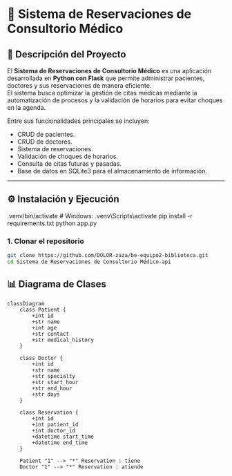 # 🏥 Sistema de Reservaciones de Consultorio Médico

## 📌 Descripción del Proyecto
El **Sistema de Reservaciones de Consultorio Médico** es una aplicación desarrollada en **Python con Flask** que permite administrar pacientes, doctores y sus reservaciones de manera eficiente.  
El sistema busca optimizar la gestión de citas médicas mediante la automatización de procesos y la validación de horarios para evitar choques en la agenda.  

Entre sus funcionalidades principales se incluyen:
- CRUD de pacientes.  
- CRUD de doctores.  
- Sistema de reservaciones.  
- Validación de choques de horarios.  
- Consulta de citas futuras y pasadas.  
- Base de datos en SQLite3 para el almacenamiento de información.  

---

## ⚙️ Instalación y Ejecución
.venv/bin/activate  # Windows: .venv\Scripts\activate
pip install -r requirements.txt
python app.py
### 1. Clonar el repositorio
```bash
git clone https://github.com/DOLOR-zaza/be-equipo2-biblioteca.git
cd Sistema de Reservaciones de Consultorio Médico-api
```
  
## 📊 Diagrama de Clases

```mermaid
classDiagram
    class Patient {
        +int id
        +str name
        +int age
        +str contact
        +str medical_history
    }

    class Doctor {
        +int id
        +str name
        +str specialty
        +str start_hour
        +str end_hour
        +str days
    }

    class Reservation {
        +int id
        +int patient_id
        +int doctor_id
        +datetime start_time
        +datetime end_time
    }

    Patient "1" --> "*" Reservation : tiene
    Doctor "1" --> "*" Reservation : atiende
```